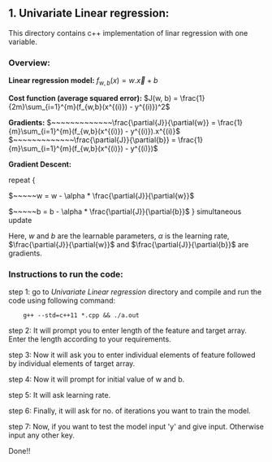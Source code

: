 ## 1. Univariate Linear regression:
This directory contains c++ implementation of linar regression with one variable.
### Overview:

**Linear regression model:** $f_{w,b}(x) = w . \vec{x} + b$

**Cost function (average squared error):** $J(w, b) = \frac{1}{2m}\sum_{i=1}^{m}(f_{w,b}(x^{(i)}) - y^{(i)})^2$

**Gradients:**
        $~~~~~~~~~~~~~\frac{\partial{J}}{\partial{w}} = \frac{1}{m}\sum_{i=1}^{m}(f_{w,b}(x^{(i)}) - y^{(i)}).x^{(i)}$
        $~~~~~~~~~~~~~\frac{\partial{J}}{\partial{b}} = \frac{1}{m}\sum_{i=1}^{m}(f_{w,b}(x^{(i)}) - y^{(i)})$

**Gradient Descent:**
          
repeat { 
         
$~~~~~w = w - \alpha * \frac{\partial{J}}{\partial{w}}$
    

$~~~~~b = b - \alpha * \frac{\partial{J}}{\partial{b}}$ 
} simultaneous update

                
Here, $w$ and $b$ are the learnable parameters, $\alpha$ is the learning rate, $\frac{\partial{J}}{\partial{w}}$ and $\frac{\partial{J}}{\partial{b}}$ are gradients.

### Instructions to run the code:
step 1: go to *Univariate Linear regression* directory and compile and run the code using following command:

        g++ --std=c++11 *.cpp && ./a.out
        
step 2: It will prompt you to enter length of the feature and target array. Enter the length according to your requirements.

step 3: Now it will ask you to enter individual elements of feature followed by individual elements of target array.

step 4: Now it will prompt for initial value of w and b.

step 5: It will ask learning rate.

step 6: Finally, it will ask for no. of iterations you want to train the model.

step 7: Now, if you want to test the model input 'y' and give input. Otherwise input any other key.

Done!!